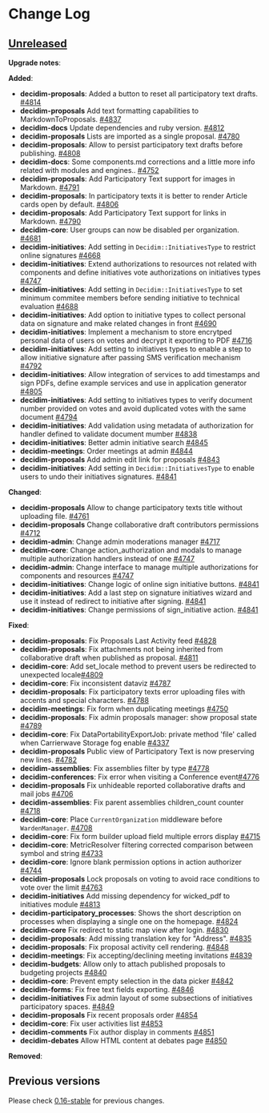 # Change Log

## [Unreleased](https://github.com/decidim/decidim/tree/HEAD)

**Upgrade notes**:

**Added**:

- **decidim-proposals**: Added a button to reset all participatory text drafts. [\#4814](https://github.com/decidim/decidim/pull/4814)
- **decidim-proposals** Add text formatting capabilities to MarkdownToProposals. [\#4837](https://github.com/decidim/decidim/pull/4837)
- **decidim-docs** Update dependencies and ruby version. [\#4812](https://github.com/decidim/decidim/pull/4812)
- **decidim-proposals** Lists are imported as a single proposal. [\#4780](https://github.com/decidim/decidim/pull/4780)
- **decidim-proposals**: Allow to persist participatory text drafts before publishing. [\#4808](https://github.com/decidim/decidim/pull/4808)
- **decidim-docs**: Some components.md corrections and a little more info related with modules and engines.. [\#4752](https://github.com/decidim/decidim/pull/4752)
- **decidim-proposals**: Add Participatory Text support for images in Markdown. [\#4791](https://github.com/decidim/decidim/pull/4791)
- **decidim-proposals**: In participatory texts it is better to render Article cards open by default. [\#4806](https://github.com/decidim/decidim/pull/4806)
- **decidim-proposals**: Add Participatory Text support for links in Markdown. [\#4790](https://github.com/decidim/decidim/pull/4790)
- **decidim-core**: User groups can now be disabled per organization. [\#4681](https://github.com/decidim/decidim/pull/4681/)
- **decidim-initiatives**: Add setting in `Decidim::InitiativesType` to restrict online signatures [\#4668](https://github.com/decidim/decidim/pull/4668)
- **decidim-initiatives**: Extend authorizations to resources not related with components and define initiatives vote authorizations on initiatives types [\#4747](https://github.com/decidim/decidim/pull/4747)
- **decidim-initiatives**: Add setting in `Decidim::InitiativesType` to set minimum commitee members before sending initiative to technical evaluation [\#4688](https://github.com/decidim/decidim/pull/4688)
- **decidim-initiatives**: Add option to initiative types to collect personal data on signature and make related changes in front [\#4690](https://github.com/decidim/decidim/pull/4690)
- **decidim-initiatives**: Implement a mechanism to store encrytped personal data of users on votes and decrypt it exporting to PDF [\#4716](https://github.com/decidim/decidim/pull/4716)
- **decidim-initiatives**: Add setting to initiatives types to enable a step to allow initiative signature after passing SMS verification mechanism [\#4792](https://github.com/decidim/decidim/pull/4792)
- **decidim-initiatives**: Allow integration of services to add timestamps and sign PDFs, define example services and use in application generator [\#4805](https://github.com/decidim/decidim/pull/4805)
- **decidim-initiatives**: Add setting to initiatives types to verify document number provided on votes and avoid duplicated votes with the same document [\#4794](https://github.com/decidim/decidim/pull/4794)
- **decidim-initiatives**: Add validation using metadata of authorization for handler defined to validate document mumber [\#4838](https://github.com/decidim/decidim/pull/4838)
- **decidim-initiatives**: Better admin initiative search [\#4845](https://github.com/decidim/decidim/pull/4845)
- **decidim-meetings**: Order meetings at admin [\#4844](https://github.com/decidim/decidim/pull/4844)
- **decidim-proposals** Add admin edit link for proposals [\#4843](https://github.com/decidim/decidim/pull/4843)
- **decidim-initiatives**: Add setting in `Decidim::InitiativesType` to enable users to undo their initiatives signatures. [\#4841](https://github.com/decidim/decidim/pull/4841)

**Changed**:

- **decidim-proposals** Allow to change participatory texts title without uploading file. [\#4761](https://github.com/decidim/decidim/pull/4761)
- **decidim-proposals** Change collaborative draft contributors permissions [\#4712](https://github.com/decidim/decidim/pull/4712)
- **decidim-admin**: Change admin moderations manager [\#4717](https://github.com/decidim/decidim/pull/4717)
- **decidim-core**: Change action_authorization and modals to manage multiple authorization handlers instead of one [\#4747](https://github.com/decidim/decidim/pull/4747)
- **decidim-admin**: Change interface to manage multiple authorizations for components and resources [\#4747](https://github.com/decidim/decidim/pull/4747)
- **decidim-initiatives**: Change logic of online sign initiative buttons. [\#4841](https://github.com/decidim/decidim/pull/4841)
- **decidim-initiatives**: Add a last step on signature initiatives wizard and use it instead of redirect to initiative after signing. [\#4841](https://github.com/decidim/decidim/pull/4841)
- **decidim-initiatives**: Change permissions of sign_initiative action. [\#4841](https://github.com/decidim/decidim/pull/4841)

**Fixed**:

- **decidim-proposals**: Fix Proposals Last Activity feed [\#4828](https://github.com/decidim/decidim/pull/4828)
- **decidim-proposals**: Fix attachments not being inherited from collaborative draft when published as proposal. [\#4811](https://github.com/decidim/decidim/pull/4811)
- **decidim-core**: Add set_locale method to prevent users be redirected to unexpected locale[#4809](https://github.com/decidim/decidim/pull/4809)
- **decidim-core**: Fix inconsistent dataviz [\#4787](https://github.com/decidim/decidim/pull/4787)
- **decidim-proposals**: Fix participatory texts error uploading files with accents and special characters. [\#4788](https://github.com/decidim/decidim/pull/4788)
- **decidim-meetings**: Fix form when duplicating meetings [\#4750](https://github.com/decidim/decidim/pull/4750)
- **decidim-proposals**: Fix admin proposals manager: show proposal state [\#4789](https://github.com/decidim/decidim/pull/4789/)
- **decidim-core**: Fix DataPortabilityExportJob: private method 'file' called when Carrierwave Storage fog enable [#4337](https://github.com/decidim/decidim/pull/4337)
- **decidim-proposals** Public view of Participatory Text is now preserving new lines. [\#4782](https://github.com/decidim/decidim/pull/4782)
- **decidim-assemblies**: Fix assemblies filter by type [\#4778](https://github.com/decidim/decidim/pull/4778)
- **decidim-conferences**: Fix error when visiting a Conference event[\#4776](https://github.com/decidim/decidim/pull/4776)
- **decidim-proposals** Fix unhideable reported collaborative drafts and mail jobs [\#4706](https://github.com/decidim/decidim/pull/4706)
- **decidim-assemblies**: Fix parent assemblies children_count counter [\#4718](https://github.com/decidim/decidim/pull/4718/)
- **decidim-core**: Place `CurrentOrganization` middleware before `WardenManager`. [\#4708](https://github.com/decidim/decidim/pull/4708)
- **decidim-core**: Fix form builder upload field multiple errors display [\#4715](https://github.com/decidim/decidim/pull/4715)
- **decidim-core**: MetricResolver filtering corrected comparison between symbol and string [\#4733](https://github.com/decidim/decidim/pull/4733)
- **decidim-core**: Ignore blank permission options in action authorizer [\#4744](https://github.com/decidim/decidim/pull/4744)
- **decidim-proposals** Lock proposals on voting to avoid race conditions to vote over the limit [\#4763](https://github.com/decidim/decidim/pull/4763)
- **decidim-initiatives** Add missing dependency for wicked_pdf to initiatives module [\#4813](https://github.com/decidim/decidim/pull/4813)
- **decidim-participatory_processes**: Shows the short description on processes when displaying a single one on the homepage. [\#4824](https://github.com/decidim/decidim/pull/4824)
- **decidim-core** Fix redirect to static map view after login. [\#4830](https://github.com/decidim/decidim/pull/4830)
- **decidim-proposals**: Add missing translation key for "Address". [\#4835](https://github.com/decidim/decidim/pull/4835)
- **decidim-proposals**: Fix proposal activity cell rendering. [\#4848](https://github.com/decidim/decidim/pull/4848)
- **decidim-meetings**: Fix accepting/declining meeting invitations [\#4839](https://github.com/decidim/decidim/pull/4839)
- **decidim-budgets**: Allow only to attach published proposals to budgeting projects [\#4840](https://github.com/decidim/decidim/pull/4840)
- **decidim-core**: Prevent empty selection in the data picker [\#4842](https://github.com/decidim/decidim/pull/4842)
- **decidim-forms**: Fix free text fields exporting. [\#4846](https://github.com/decidim/decidim/pull/4846)
- **decidim-initiatives** Fix admin layout of some subsections of initiatives participatory spaces. [\#4849](https://github.com/decidim/decidim/pull/4849)
- **decidim-proposals** Fix recent proposals order [\#4854](https://github.com/decidim/decidim/pull/4854)
- **decidim-core**: Fix user activities list [\#4853](https://github.com/decidim/decidim/pull/4853)
- **decidim-comments** Fix author display in comments [\#4851](https://github.com/decidim/decidim/pull/4851)
- **decidim-debates** Allow HTML content at debates page [\#4850](https://github.com/decidim/decidim/pull/4850)

**Removed**:

## Previous versions

Please check [0.16-stable](https://github.com/decidim/decidim/blob/0.16-stable/CHANGELOG.md) for previous changes.
